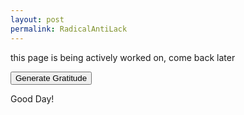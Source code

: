 ```yaml
---
layout: post
permalink: RadicalAntiLack
---
```



<!-- change to 06-07 after testing done -->

<link href="https://fonts.googleapis.com/css2?family=Playfair+Display:wght@400;500&display=swap" rel="stylesheet">
<link href="https://fonts.googleapis.com/css2?family=IBM+Plex+Mono:wght@400;500&display=swap" rel="stylesheet">
<script src="https://ajax.googleapis.com/ajax/libs/jquery/3.4.1/jquery.min.js"></script>
<style>
  #prayer {
    font-family: 'Playfair Display', serif;
    color: #33302e;
    background-color: #fff1e5;
    padding: 0px 16px 0px 24px;
    font-size: 36px;
  }
</style>


this page is being actively worked on, come back later

<div id=""> <!-- test without this div also to see output!!!!!!!!!!!!!!!!!!!!!!!!!!!!!!!!!!!!!!!!!!!!!!!!!!!!!!!!!!!!!!!!!!!!!!!!! -->
<button id="firebutton" onclick="fire()"> Generate Gratitude </button>

<p id="outputhtml"> Good Day! </p>
</div>

<script>
wordList = [
"Shaping my Life and my Being as an Expressive and Beautiful Piece of Art",
"Reciprocation",
"Allowing Me to Share so Much",
"Allowing me to Experience these deep expressive emotions",
"Connecting my Heart to Light",
"feeding me in Spirit",
"Light",
"Life",
"this Beautiful Life",
"Living",
"Love",
"this Love",
"Spirit",
"Possibility",
"Possibilities",
"the Beautiful",
"Infinite Beauty",
"Endless Abundance",
"Blessings",
"Teachings",
"every Moment",
"Leading",
"Leading me to Choose Love",
"Guiding",
"Showing",
"Continuing",
"Creating",
"Creation",
"Creating me",
"Allowing",
"Connecting",
"Connection",
"Strength",
"Strengthening",
"Giving",
"Wisdom",
"Empowering",
"Empowerment",
"Voice",
"Safety",
"Protecting",
"Protection",
"Rest",
"Resting",
"Still",
"Stillness",
"Comfort",
"Comforting",
"Peace",
"Peacefulness",
"Stability",
"Kindness",
"Healing",
"Help",
"Helping",
"Letting Go",
"Reaching Out",
"Growth",
"Growing",
"Eternity",
"Rescuing",
"Saving",
"Inspiration",
"Inspiring",
"Hope",
"Flourishing",
"abilities",
"determination",
"focus",
"resolve",
"will",
"culture",
"Variety",
"Maintaining",
"Breathing",
"breath",
"oxygen",
"lungs",
"Reminding",
"Existence",
"Divinity",
"the Divine",
"Allowing Me the Chance to Love",
"the Possibility of Being Able to Be Thankful and Grateful and Appreciative!",
"the Possibility of Being Able to Be",
"Capability",
"Appreciation",
"Thankfulness",
"Thanks",
"my Heart",
"heart",
"Soul",
"Connection",
"Reconnection",
"Opening",
"Reopening",
"Keeping",
"Patience",
"Forgiveness",
"Forgiving",
"Humility",
"Surrender",
"Clarity",
"Seeing",
"Sight",
"Vision",
"Hearing",
"Sound",
"Discretion",
"Virtue",
"Support",
"Transmuting",
"Granting",
"Sustenance",
"Faith",
"Joy",
"Expression",
"Expressing",
"Health",
"Healthiness",
"Choosing Love",
"Contemplation",
"Interpretation",
"Reality",
"Perfection",
"Gratitude",
"Gratefulness",
"Grace",
"Strength",
"Strengthening",
"Bravery",
"You",
"All that is",
"Allowing me to walk, to stand, to grow",
"All that You have Created",
"Allowing me to Rise with the sun",
"Progress",
"Good things",
"Empathy",
"Productivity",
"a Beautiful, Perfect, Gorgeous Day",
"Revelation",
"Realization",
"Being",
"Light in my Heart",
"Purity",
"Essence",
"Source",
"Christ",
"Christening",
"this Precious Gift of Life",
"this Insightful Revealing Insight",
"this profound Insight",
"these lessons",
"this Glorious celebration",
"Showing me",
"Interesting Ways",
"Showing me how to operate as a human Being",
"moving me towards these amazing possibilities",
"Showing me this Value!",
"these Connections",
"this Power",
"this Creation",
"these Rising Crescendos",
"these Wonderous Changes",
"this Openness",
"the Chance to Love",
"this Safety",
"this Security",
"this Stability",
"these Blessings",
"this Renewal",
"this Greatness",
"this Wealth",
"these Rivers",
"this Body",
"the Highest State of Reality",
"Spontaneity",
"the Maker energy",
"masculinity",
"femininity",
"balance",
"Wholeness",
"the Source",
"the Silence",
"the Currents of Flow",
"the Awareness",
"All",
"Blessing my Life",
"Always Carrying me",
"Bringing me back into the next Divine Perfect Moment of Eternity",
"Working Through me",
"not abandoning me in the night",
"pushing and pulling me forward",
"Showing me signs",
"Allowing me to learn",
"Leading me into Creation",
"Amazing Creative Freedom",
"this Open Heart, Full of Love and Expansion",
"Moving me Forward",
"Allowing me to Write",
"Endless Inner Truth Expressed and Experienced",
"Ecstasy",
"Allowing me to Grow",
"rescuing me from the darkness",
"Teaching me better ways",
"making me a Creative",
"this Restoration",
"this Art",
"Blessing me financially",
"Real Value",
"this Creative Flow",
"Showing me what matters",
"Taking Care of me",
"Arising in me",
"Keeping me Connected",
"Allowing me to Witness the Beauty",
"this pen",
"a song",
"a dance",
"gifts",
"freedoms",
"music",
"Sound",
"sleep",
"Showing Me the Way back",
"Keeping me on a beautiful path",
"Helping me make the Right choices",
"Being Patient with me and Helping me be Patient with myself",
"granting the ability to transmute darkness into light",
"the Light Upon the Hill",
"this Calm",
"this Still",
"the Perfect",
"Perfection",
"the Wondrous",
"the light of Christ Jesus",
"this Peace",
"the Beautiful Day",
"the sacred moment",
"Helping me believe that I am deserving of Blessings",
"Helping me feel Deserving of Blessing",
"Blessing me",
"Supporting me",
"Freeing me",
"Sustaining me",
"Keeping me from harm",
"Allowing me to walk in Kindness",
"Allowing me to have riches",
"Teaching me Who I Am",
"these unforeseen Blessings",
"Prospering this Life",
"Allowing me to Live without pride",
"Giving me Good Intentions",
"Allowing me to reach out to others",
"Helping me Create a Better Reality with Thought and Love",
"this Awakening",
"Granting me Hope",
"Granting me Faith",
"Ambition",
"Eyes",
"Ears",
"skin",
"Water",
"Earth",
"the Smooth",
"the Flow",
"hills",
"Ripples",
"Streams",
"vineyards",
"Fruits",
"the heavens",
"Heaven",
"the Endless Skies Above",
"Heaven on Earth",
"the sunrise",
"Sunlight",
"the Moonlight",
"the Ocean",
"clear crystaline waters",
"the Father",
"the Mother",
"the Son",
"the Holy Spirit",
"Loving Beings",
"Angels",
"Truth",
"food",
"my life",
"my soul",
"your life",
"your soul",
"humanity",
"Solace",
"Blessing every part of my Life",
"this beautiful divine Glorious Abundant Prosperous Magical Blessed Fulfilled Peaceful Loving Day",
"making me Amazing",
"Restoring my and Flourishing my sensuality and sexuality",
"turning my Focus Towards the Love of Creation",
"Replacing my fear of other with Strength, Power, Humility, Surrender, Love, Joy, Goodwill, Blessing for others",
"Healing and Warmth and real Peace and Comfort Inside and Making Me Whole",
"Connecting me to Nature and Beauty and Life",
"Pouring Out my Heart, Your Heart, Out Onto the Entire Earth",
"melting the old to bring the new",
"Protecting me Through hardship and struggle and strife",
"the Moving Ocean, More Abundant in Riches than Crystal Diamonds",
"Changing me",
"Staying with me",
"Comforting me",
"Your Trust",
"Your Spirit",
"Your Wonderous Abundance of All Good Things",
"Filling my soul",
"Showing me Beauty",
"This",
"this Hope and Faith and Trust to Stand on",
"Restoring my Spirit",
"Caring about me",
"Guiding My Life",
"Restoring Me",
"Making me this way",
"Radiance",
"Watering my Gardens with Fresh Springs",
"my cup overflows",
"Always Being With me",
"Allowing me to Hold Onto what is Precious",
"Filling Every Moment with So Much! So Much Unfathomable Greatness and Life and Meaning and Truth",
"Opening my eyes to this Precious Perfect Moment in Eternity",
"Allowing me to Confide in Your Embrace",
"Setting my eyes on that which You Love",
"Creating me to Be a Being that Loves what You Love",
"Showing me how to walk",
"blessing me in truth",
"my Clarity of Speech",
"this Renewal of Mind, Soul, Body, Spirit",
"the Hidden Depths",
"the Secret Beauties and Treasures",
"Allowing me to Have this Love for You I so desperately needed",
"Making All Things Possible for me",
"Teaching me how to Trust You in my Heart and Soul",
"Allowing Have Safety and Trust in Rest",
"Restoring my Mind",
"Teaching Me to Appreciate You and Blessing at Every Level of my Life",
"Turning my Focus to Divine Love",
"Revealing my Authenticity",
"Teaching me to Find Treasure hidden in the depths of my soul",
"Teaching me How to Establish a Relationship with my Heart",
"Allowing me to Access Wisdom and Higher Meaning",
"Strengthening me from Within",
"Teaching me How to Change, How to Let Go, How to Be",
"Teaching me How to Calm the Storms in my soul",
"Allowing me to Live in a world in which others desire to See and Hear me",
"Making me Wealthier than I could Imagine",
"Teaching me how to Cultivate a Garden of Thought in the mind",
"Teaching me how to Drink from the Rivers and Waters and Springs",
"Let this Love Penetrate Through my Existence",
"the Sacred Word",
"Allowing me to fall in Love with Love itself"
]

function start(){
    passout = randoms();

    if (passout == "") {
      passout = "my Cup Overflows";
    }
    else {
      return passout;
    }
  }
//}
function randoms() {
  function randomGetNumber() { //generate a random number for array
    var randNum = Math.floor(1 + Math.random() * wordList.length);
    var randNumNum = randNum - 1;
    return randNumNum;
  }
  sendword = randomGetNumber()
  let returnedword = wordList.splice(sendword, 1); // get array value and delete entry
  if (!Array.isArray(wordList) || !wordList.length) { //when the array empties return Love
    returnedword = "Love";
  }
  return returnedword;
}

function words() { // write sentence
  pre = "Thank You for ";
  word = start();
  and = " and ";
  wordtwo = start();
  wordthree = start();
  post = "!";
  out = pre + word + and + wordtwo + and + wordthree + post;
  return out;
}
function fire() {
  $("#outputhtml").text(words()); //write to html
};

</script>
